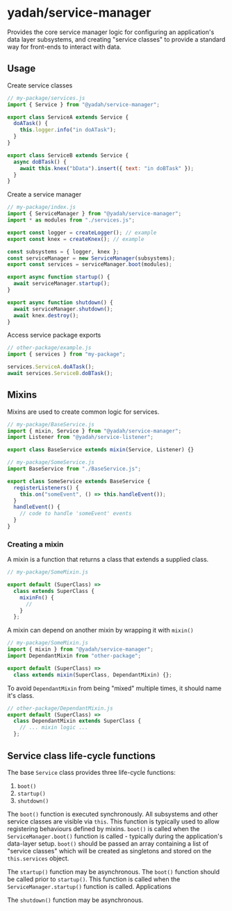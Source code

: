 # yadah/service-manager

Provides the core service manager logic for configuring an application's
data layer subsystems, and creating "service classes" to provide a standard way
for front-ends to interact with data.

## Usage

Create service classes

```js
// my-package/services.js
import { Service } from "@yadah/service-manager";

export class ServiceA extends Service {
  doATask() {
    this.logger.info("in doATask");
  }
}

export class ServiceB extends Service {
  async doBTask() {
    await this.knex("bData").insert({ text: "in doBTask" });
  }
}
```

Create a service manager

```js
// my-package/index.js
import { ServiceManager } from "@yadah/service-manager";
import * as modules from "./services.js";

export const logger = createLogger(); // example
export const knex = createKnex(); // example

const subsystems = { logger, knex };
const serviceManager = new ServiceManager(subsystems);
export const services = serviceManager.boot(modules);

export async function startup() {
  await serviceManager.startup();
}

export async function shutdown() {
  await serviceManager.shutdown();
  await knex.destroy();
}
```

Access service package exports

```js
// other-package/example.js
import { services } from "my-package";

services.ServiceA.doATask();
await services.ServiceB.doBTask();
```

## Mixins

Mixins are used to create common logic for services.

```js
// my-package/BaseService.js
import { mixin, Service } from "@yadah/service-manager";
import Listener from "@yadah/service-listener";

export class BaseService extends mixin(Service, Listener) {}
```

```js
// my-package/SomeService.js
import BaseService from "./BaseService.js";

export class SomeService extends BaseService {
  registerListeners() {
    this.on("someEvent", () => this.handleEvent());
  }
  handleEvent() {
    // code to handle 'someEvent' events
  }
}
```

### Creating a mixin

A mixin is a function that returns a class that extends a supplied class.

```js
// my-package/SomeMixin.js

export default (SuperClass) =>
  class extends SuperClass {
    mixinFn() {
      //
    }
  };
```

A mixin can depend on another mixin by wrapping it with `mixin()`

```js
// my-package/SomeMixin.js
import { mixin } from "@yadah/service-manager";
import DependantMixin from "other-package";

export default (SuperClass) =>
  class extends mixin(SuperClass, DependantMixin) {};
```

To avoid `DependantMixin` from being "mixed" multiple times, it should name
it's class.

```js
// other-package/DependantMixin.js
export default (SuperClass) =>
  class DependantMixin extends SuperClass {
    // ... mixin logic ...
  };
```

## Service class life-cycle functions

The base `Service` class provides three life-cycle functions:

1. `boot()`
2. `startup()`
3. `shutdown()`

The `boot()` function is executed synchronously. All subsystems and other
service classes are visible via `this`. This function is typically used to allow
registering behaviours defined by mixins. `boot()` is called when the
`ServiceManager.boot()` function is called - typically during the application's
data-layer setup. `boot()` should be passed an array containing a list of
"service classes" which will be created as singletons and stored on the
`this.services` object.

The `startup()` function may be asynchronous. The `boot()` function should be
called prior to `startup()`. This function is called when the
`ServiceManager.startup()` function is called. Applications

The `shutdown()` function may be asynchronous.
